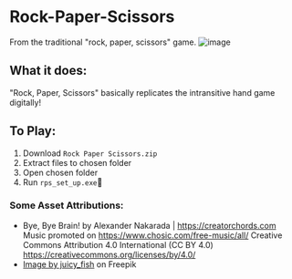 # Rock-Paper-Scissors
From the traditional "rock, paper, scissors" game.
![image](https://github.com/luckyst4rdolph1n/Rock-Paper-Scissors/assets/76085005/d1872ae1-1872-4eae-af8d-13cabeb6abc5)
## What it does:
"Rock, Paper, Scissors" basically replicates the intransitive hand game digitally!
## To Play:
1. Download `Rock Paper Scissors.zip`
2. Extract files to chosen folder
3. Open chosen folder
4. Run `rps_set_up.exe`🎉

### Some Asset Attributions:
- Bye, Bye Brain! by Alexander Nakarada | https://creatorchords.com
 Music promoted on https://www.chosic.com/free-music/all/
 Creative Commons Attribution 4.0 International (CC BY 4.0)
 https://creativecommons.org/licenses/by/4.0/
- <a href="https://www.freepik.com/free-vector/gingham-pattern-red-background_48780316.htm#query=blue%20gingham&position=0&from_view=keyword&track=ais&uuid=b6243b73-cad8-4f84-b82e-70787ed85647">Image by juicy_fish</a> on Freepik
